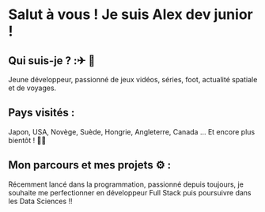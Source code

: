 # Salut à vous ! Je suis Alex dev junior !

## Qui suis-je ? :✈ 🍔
Jeune développeur, passionné de jeux vidéos, séries, foot, actualité spatiale et de voyages.

## Pays visités :
Japon, USA, Novège, Suède, Hongrie, Angleterre, Canada ... Et encore plus bientôt ! 🤞🤞

## Mon parcours et mes projets ⚙ :
Récemment lancé dans la programmation, passionné depuis toujours, je souhaite me perfectionner en développeur Full Stack puis poursuivre dans les Data Sciences !! 

